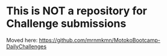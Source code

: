 # This is NOT a repository for Challenge submissions
Moved here: https://github.com/mrnmkmn/MotokoBootcamp-DailyChallenges
